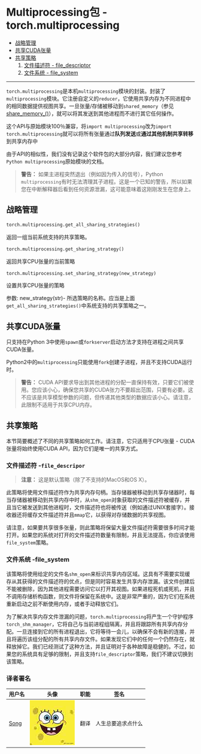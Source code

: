 

# Multiprocessing包 - torch.multiprocessing

*   [战略管理](https://ptorch.com/docs/1/torch-multiprocessing#strategy-management)
*   [共享CUDA张量](https://ptorch.com/docs/1/torch-multiprocessing#sharing-cuda-tensors)
*   [共享策略](https://ptorch.com/docs/1/torch-multiprocessing#sharing-strategies)
    1.  [文件描述符 - file_descriptor](https://ptorch.com/docs/1/torch-multiprocessing#file-descriptor-file-descriptor)
    2.  [文件系统 - file_system](https://ptorch.com/docs/1/torch-multiprocessing#file-system-file-system)

* * *

`torch.multiprocessing`是本机`multiprocessing`模块的封装。封装了`multiprocessing`模块。它注册自定义的`reducer`，它使用共享内存为不同进程中的相同数据提供视图共享。一旦张量/存储被移动到`shared_memory`（参见[share_memory_()](http://pytorch.org/docs/master/tensors.html#torch.Tensor.share_memory_)），就可以将其发送到其他进程而不进行其它任何操作。

这个API与原始模块100％兼容，将`import multiprocessing`改为`import torch.multiprocessing`就可以将所有张量通过**队列发送**或**通过其他机制共享转移**到共享内存中

由于API的相似性，我们没有记录这个软件包的大部分内容，我们建议您参考`Python multiprocessing`原始模块的文档。

> **警告：** 如果主进程突然退出（例如因为传入的信号），Python `multiprocessing`有时无法清理其子进程。这是一个已知的警告，所以如果您在中断解释器后看到任何资源泄漏，这可能意味着这刚刚发生在您身上。

## 战略管理

```py
torch.multiprocessing.get_all_sharing_strategies()
```

返回一组当前系统支持的共享策略。

```py
torch.multiprocessing.get_sharing_strategy()
```

返回共享CPU张量的当前策略

```py
torch.multiprocessing.set_sharing_strategy(new_strategy)
```

设置共享CPU张量的策略

参数: new_strategy(str)- 所选策略的名称。应当是上面`get_all_sharing_strategies()`中系统支持的共享策略之一。

## 共享CUDA张量

只支持在Python 3中使用`spawn`或`forkserver`启动方法才支持在进程之间共享CUDA张量。

Python2中的`multiprocessing`只能使用`fork`创建子进程，并且不支持CUDA运行时。

> **警告：** CUDA API要求导出到其他进程的分配一直保持有效，只要它们被使用。您应该小心，确保您共享的CUDA张力不要超出范围，只要有必要。这不应该是共享模型参数的问题，但传递其他类型的数据应该小心。请注意，此限制不适用于共享CPU内存。

## 共享策略

本节简要概述了不同的共享策略如何工作。请注意，它只适用于CPU张量 - CUDA张量将始终使用CUDA API，因为它们是唯一的共享方式。

### 文件描述符 -`file_descripor`

> **注意：** 这是默认策略（除了不支持的MacOS和OS X）。

此策略将使用文件描述符作为共享内存句柄。当存储器被移动到共享存储器时，每当存储器被移动到共享内存中时，从`shm_open`对象获取的文件描述符被缓存，并且当它被发送到其他进程时，文件描述符也将被传送（例如通过UNIX套接字）。接收器还将缓存文件描述符并且`mmap`它，以获得对存储数据的共享视图。

请注意，如果要共享很多张量，则此策略将保留大量文件描述符需要很多时间才能打开。如果您的系统对打开的文件描述符数量有限制，并且无法提高，你应该使用`file_system`策略。

### 文件系统 -file_system

该策略将使用给定的文件名`shm_open`来标识共享内存区域。这具有不需要实现缓存从其获得的文件描述符的优点，但是同时容易发生共享内存泄漏。该文件创建后不能被删除，因为其他进程需要访问它以打开其视图。如果进程死机或死机，并且不调用存储析构函数，则文件将保留在系统中。这是非常严重的，因为它们在系统重新启动之前不断使用内存，或者手动释放它们。

为了解决共享内存文件泄漏的问题，`torch.multiprocessing`将产生一个守护程序`torch_shm_manager`，它将自己与当前进程组隔离，并且将跟踪所有共享内存分配。一旦连接到它的所有进程退出，它将等待一会儿，以确保不会有新的连接，并且将遍历该组分配的所有共享内存文件。如果发现它们中的任何一个仍然存在，就释放掉它。我们已经测试了这种方法，并且证明对于各种故障是稳健的。不过，如果您的系统具有足够的限制，并且支持`file_descriptor`策略，我们不建议切换到该策略。

### 译者署名

| 用户名 | 头像 | 职能 | 签名 |
| --- | --- | --- | --- |
| [Song](https://ptorch.com) | ![](img/2018033000352689884.jpeg) | 翻译 | 人生总要追求点什么 |

